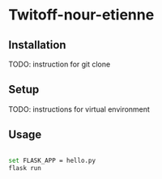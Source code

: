 # Twitoff-nour-etienne

## Installation

TODO: instruction for git clone

## Setup

TODO: instructions for virtual environment

## Usage

```sh

set FLASK_APP = hello.py
flask run